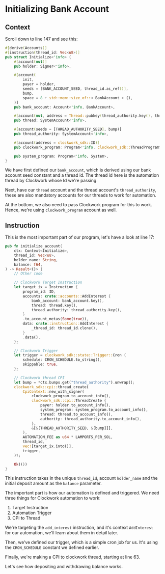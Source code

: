 # Initializing Bank Account

## Context
Scroll down to line 147 and see this:
```rs
#[derive(Accounts)]
#[instruction(thread_id: Vec<u8>)]
pub struct Initialize<'info> {
    #[account(mut)]
    pub holder: Signer<'info>,

    #[account(
        init,
        payer = holder,
        seeds = [BANK_ACCOUNT_SEED, thread_id.as_ref()],
        bump,
        space = 8 + std::mem::size_of::< BankAccount > (),
    )]
    pub bank_account: Account<'info, BankAccount>,

    #[account(mut, address = Thread::pubkey(thread_authority.key(), thread_id))]
    pub thread: SystemAccount<'info>,

    #[account(seeds = [THREAD_AUTHORITY_SEED], bump)]
    pub thread_authority: SystemAccount<'info>,

    #[account(address = clockwork_sdk::ID)]
    pub clockwork_program: Program<'info, clockwork_sdk::ThreadProgram>,

    pub system_program: Program<'info, System>,
}
```

We have first defined our `bank_account`, which is derived using our bank account seed constant and a thread id.
The thread id here is the automation thread by Clockwork whose Id we're passing.

Next, have our `thread` account and the thread account's `thread_authority`, these are also mandatory accounts for our threads to work for automation.

At the bottom, we also need to pass Clockwork program for this to work. Hence, we're using `clockwork_program` account as well.

## Instruction 
This is the most important part of our program, let's have a look at line 17:
```rs
pub fn initialize_account(
    ctx: Context<Initialize>,
    thread_id: Vec<u8>,
    holder_name: String,
    balance: f64,
) -> Result<()> {
    // Other code

    // Clockwork Target Instruction
    let target_ix = Instruction {
        program_id: ID,
        accounts: crate::accounts::AddInterest {
            bank_account: bank_account.key(),
            thread: thread.key(),
            thread_authority: thread_authority.key(),
        }
        .to_account_metas(Some(true)),
        data: crate::instruction::AddInterest {
            _thread_id: thread_id.clone(),
        }
        .data(),
    };

    // Clockwork Trigger
    let trigger = clockwork_sdk::state::Trigger::Cron {
        schedule: CRON_SCHEDULE.to_string(),
        skippable: true,
    };

    // Clockwork thread CPI
    let bump = *ctx.bumps.get("thread_authority").unwrap();
    clockwork_sdk::cpi::thread_create(
        CpiContext::new_with_signer(
            clockwork_program.to_account_info(),
            clockwork_sdk::cpi::ThreadCreate {
                payer: holder.to_account_info(),
                system_program: system_program.to_account_info(),
                thread: thread.to_account_info(),
                authority: thread_authority.to_account_info(),
            },
            &[&[THREAD_AUTHORITY_SEED, &[bump]]],
        ),
        AUTOMATION_FEE as u64 * LAMPORTS_PER_SOL,
        thread_id,
        vec![target_ix.into()],
        trigger,
    )?;

    Ok(())
}
```

This instruction takes in the unique `thread_id`, account `holder_name` and the initial deposit amount as the `balance` parameter.

The important part is how our automation is defined and triggered. We need three things for Clockwork automation to work:
1. Target Instruction
2. Automation Trigger
3. CPI to Thread

We're targeting the `add_interest` instruction, and it's context `AddInterest` for our automation, we'll learn about them in detail later.

Then, we've defined our trigger, which is a simple cron job for us. It's using the `CRON_SCHEDULE` constant we defined earlier.

Finally, we're making a CPI to clockwork thread, starting at line 63.

Let's see how depositing and withdrawing balance works.